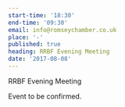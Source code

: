 ```yaml
---
start-time: '18:30'
end-time: '09:30'
email: info@romseychamber.co.uk
place: '-'
published: true
heading: RRBF Evening Meeting
date: '2017-08-08'
---
```

RRBF Evening Meeting

Event to be confirmed.

